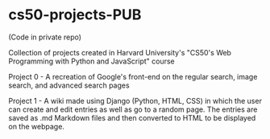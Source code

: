 # cs50-projects-PUB
(Code in private repo)

Collection of projects created in Harvard University's "CS50's Web Programming with Python and JavaScript" course

Project 0 - A recreation of Google's front-end on the regular search, image search, and advanced search pages

Project 1 - A wiki made using Django (Python, HTML, CSS) in which the user can create and edit entries as well as go to a random page. The entries are saved as .md Markdown files and then converted to HTML to be displayed on the webpage.
